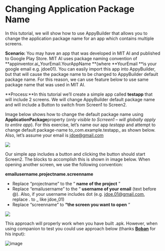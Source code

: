 # Changing Application Package Name

In this tutorial, we will show how to use AppyBuilder that allows you to change the application package name for an app which contains multiple screens.

**Scenario:** You may have an app that was developed in MIT AI and published to Google Play Store. MIT AI uses package naming convention of **appinventor.ai\_YourEmail.YourAppName **\(where **YourEmail **is your google email e.g. jdoe01\). You can easily import this app into AppyBuilder, but that will cause the package name to be changed to AppyBuilder default package name. For this reason, we can use feature below to use same package name that was used in MIT AI.

**Process:**In this tutorial we’ll create a simple app called **testapp** that will include 2 screens. We will change AppyBuilder default package name and will include a Button to switch from Screen1 to Screen2.

Image below shows how to change the default package name using **ApplicationPackage**property \(_only visible to Scrreen1 – will globally apply to entire app_\). For this exercise, let’s name our app _testapp_ and attempt to change default package-name to_com.example.testapp_ as shown below. Also, let’s assume your email is jdoe@gmail.com

![](https://i0.wp.com/community.appybuilder.com/uploads/default/optimized/1X/864c3204070536be123688bb996c750ceaf55362_1_690x326.png)

Our simple app includes a button and clicking the button should start Screen2. The blocks to accomplish this is shown in image below. When opening another screen, we use the following convention:

**emailusername.projectname.screenname**

* Replace “projectname” to the “
  **name of the project**
  ”
* Replace “emailusername” to the “
  **username of your email**
   \(text before @\). Also, if your username includes dot \(e.g. jdoe.01@gmail.com, replace . to \_ like jdoe\_01\)
* Replace “screenname” to 
  **“the screen you want to open**
  “

![](https://i0.wp.com/community.appybuilder.com/uploads/default/optimized/1X/8d5681ae9151bcb41c4c02e79ed6da9cd35ff4b1_1_690x135.png)

This approach will properly work when you have built .apk. However, when using companion to test you could use approach below \(thanks [**Boban**](http://community.appybuilder.com/u/boban_stojmenovic) for his input\):

![](https://i2.wp.com/community.appybuilder.com/uploads/default/original/2X/6/63ef0ebe87c28266255f99cc51bb7ecdae585076.png "image")

